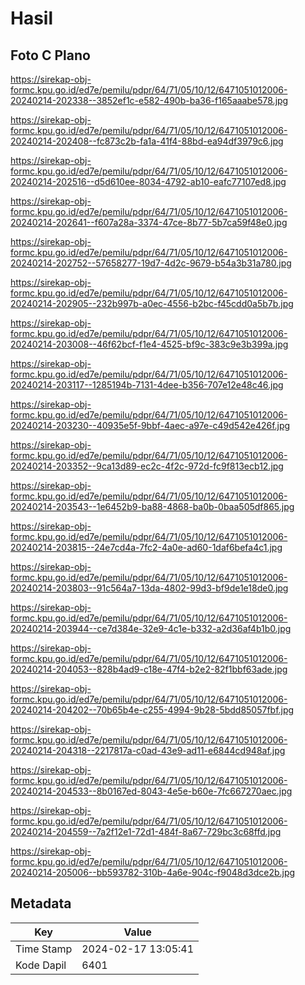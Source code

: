 # Hasil

## Foto C Plano

https://sirekap-obj-formc.kpu.go.id/ed7e/pemilu/pdpr/64/71/05/10/12/6471051012006-20240214-202338--3852ef1c-e582-490b-ba36-f165aaabe578.jpg

https://sirekap-obj-formc.kpu.go.id/ed7e/pemilu/pdpr/64/71/05/10/12/6471051012006-20240214-202408--fc873c2b-fa1a-41f4-88bd-ea94df3979c6.jpg

https://sirekap-obj-formc.kpu.go.id/ed7e/pemilu/pdpr/64/71/05/10/12/6471051012006-20240214-202516--d5d610ee-8034-4792-ab10-eafc77107ed8.jpg

https://sirekap-obj-formc.kpu.go.id/ed7e/pemilu/pdpr/64/71/05/10/12/6471051012006-20240214-202641--f607a28a-3374-47ce-8b77-5b7ca59f48e0.jpg

https://sirekap-obj-formc.kpu.go.id/ed7e/pemilu/pdpr/64/71/05/10/12/6471051012006-20240214-202752--57658277-19d7-4d2c-9679-b54a3b31a780.jpg

https://sirekap-obj-formc.kpu.go.id/ed7e/pemilu/pdpr/64/71/05/10/12/6471051012006-20240214-202905--232b997b-a0ec-4556-b2bc-f45cdd0a5b7b.jpg

https://sirekap-obj-formc.kpu.go.id/ed7e/pemilu/pdpr/64/71/05/10/12/6471051012006-20240214-203008--46f62bcf-f1e4-4525-bf9c-383c9e3b399a.jpg

https://sirekap-obj-formc.kpu.go.id/ed7e/pemilu/pdpr/64/71/05/10/12/6471051012006-20240214-203117--1285194b-7131-4dee-b356-707e12e48c46.jpg

https://sirekap-obj-formc.kpu.go.id/ed7e/pemilu/pdpr/64/71/05/10/12/6471051012006-20240214-203230--40935e5f-9bbf-4aec-a97e-c49d542e426f.jpg

https://sirekap-obj-formc.kpu.go.id/ed7e/pemilu/pdpr/64/71/05/10/12/6471051012006-20240214-203352--9ca13d89-ec2c-4f2c-972d-fc9f813ecb12.jpg

https://sirekap-obj-formc.kpu.go.id/ed7e/pemilu/pdpr/64/71/05/10/12/6471051012006-20240214-203543--1e6452b9-ba88-4868-ba0b-0baa505df865.jpg

https://sirekap-obj-formc.kpu.go.id/ed7e/pemilu/pdpr/64/71/05/10/12/6471051012006-20240214-203815--24e7cd4a-7fc2-4a0e-ad60-1daf6befa4c1.jpg

https://sirekap-obj-formc.kpu.go.id/ed7e/pemilu/pdpr/64/71/05/10/12/6471051012006-20240214-203803--91c564a7-13da-4802-99d3-bf9de1e18de0.jpg

https://sirekap-obj-formc.kpu.go.id/ed7e/pemilu/pdpr/64/71/05/10/12/6471051012006-20240214-203944--ce7d384e-32e9-4c1e-b332-a2d36af4b1b0.jpg

https://sirekap-obj-formc.kpu.go.id/ed7e/pemilu/pdpr/64/71/05/10/12/6471051012006-20240214-204053--828b4ad9-c18e-47f4-b2e2-82f1bbf63ade.jpg

https://sirekap-obj-formc.kpu.go.id/ed7e/pemilu/pdpr/64/71/05/10/12/6471051012006-20240214-204202--70b65b4e-c255-4994-9b28-5bdd85057fbf.jpg

https://sirekap-obj-formc.kpu.go.id/ed7e/pemilu/pdpr/64/71/05/10/12/6471051012006-20240214-204318--2217817a-c0ad-43e9-ad11-e6844cd948af.jpg

https://sirekap-obj-formc.kpu.go.id/ed7e/pemilu/pdpr/64/71/05/10/12/6471051012006-20240214-204533--8b0167ed-8043-4e5e-b60e-7fc667270aec.jpg

https://sirekap-obj-formc.kpu.go.id/ed7e/pemilu/pdpr/64/71/05/10/12/6471051012006-20240214-204559--7a2f12e1-72d1-484f-8a67-729bc3c68ffd.jpg

https://sirekap-obj-formc.kpu.go.id/ed7e/pemilu/pdpr/64/71/05/10/12/6471051012006-20240214-205006--bb593782-310b-4a6e-904c-f9048d3dce2b.jpg


## Metadata

| Key        | Value               |
| ---------- | ------------------- |
| Time Stamp | 2024-02-17 13:05:41 |
| Kode Dapil | 6401                |



